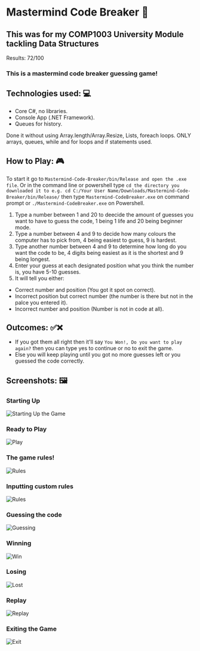 # Mastermind Code Breaker 🔢

## This was for my COMP1003 University Module tackling Data Structures

Results: 72/100

### This is a mastermind code breaker guessing game!

## Technologies used: 💻

* Core C#, no libraries.  
* Console App (.NET Framework).
* Queues for history.

Done it without using Array.length/Array.Resize, Lists, foreach loops. 
ONLY arrays, queues, while and for loops and if statements used.

## How to Play: 🎮

To start it go to `Mastermind-Code-Breaker/bin/Release and open the .exe file`.
Or in the command line or powershell type `cd the directory you downloaded it to e.g. cd C:/Your User Name/Downloads/Mastermind-Code-Breaker/bin/Release/` then type `Mastermind-CodeBreaker.exe` on command prompt or `./Mastermind-CodeBreaker.exe` on Powershell.

1. Type a number between 1 and 20 to deecide the amount of guesses you want to have to guess the code, 1 being 1 life and 20 being beginner mode.
2. Type a number between 4 and 9 to decide how many colours the computer has to pick from, 4 being easiest to guess, 9 is hardest.
3. Type another number between 4 and 9 to determine how long do you want the code to be, 4 digits being easiest as it is the shortest and 9 being longest.
4. Enter your guess at each designated position what you think the number is, you have 5-10 guesses.
5. It will tell you either:

* Correct number and position (You got it spot on correct).
* Incorrect position but correct number (the number is there but not in the palce you entered it).
* Incorrect number and position (Number is not in code at all).

## Outcomes: ✅❌

* If you got them all right then it'll say `You Won!, Do you want to play again?` then you can type yes to continue or no to exit the game.
* Else you will keep playing until you got no more guesses left or you guessed the code correctly.


## Screenshots: 🖼

### Starting Up

![Starting Up the Game](https://github.com/Parker06/Mastermind-Code-Breaker/blob/main/start.PNG)

### Ready to Play

![Play](https://github.com/Parker06/Mastermind-Code-Breaker/blob/main/welcome.PNG)

### The game rules! 

![Rules](https://github.com/Parker06/Mastermind-Code-Breaker/blob/main/rules.PNG)

### Inputting custom rules

![Rules](https://github.com/Parker06/Mastermind-Code-Breaker/blob/main/inputs.PNG)

### Guessing the code

![Guessing](https://github.com/Parker06/Mastermind-Code-Breaker/blob/main/guesses.PNG)

### Winning 

![Win](https://github.com/Parker06/Mastermind-Code-Breaker/blob/main/win.PNG)

### Losing 

![Lost](https://github.com/Parker06/Mastermind-Code-Breaker/blob/main/lost.PNG)

### Replay

![Replay](https://github.com/Parker06/Mastermind-Code-Breaker/blob/main/replay.PNG)

### Exiting the Game

![Exit](https://github.com/Parker06/Mastermind-Code-Breaker/blob/main/exit.PNG)
